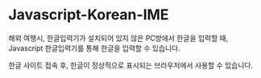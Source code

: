 # Javascript-Korean-IME

해외 여행시, 한글입력기가 설치되어 있지 않은 PC방에서 한글을 입력할 때, Javascript 한글입력기를 통해 한글을 입력할 수 있습니다.

한글 사이트 접속 후, 한글이 정상적으로 표시되는 브라우저에서 사용할 수 있습니다.
